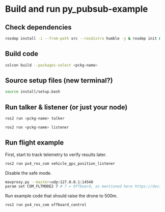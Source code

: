 # Build and run py_pubsub-example

## Check dependencies
```bash
rosdep install -i --from-path src --rosdistro humble -y & rosdep init & rosdep update
```

## Build code
```bash
colcon build --packages-select <pckg-name>
```
 

## Source setup files (new terminal?)
```bash
source install/setup.bash
```

## Run talker & listener (or just your node)
```bash
ros2 run <pckg-name> talker
```
```bash
ros2 run <pckg-name> listener
```

## Run flight example
First, start to track telemetry to verify results later.
```bash
ros2 run px4_ros_com vehicle_gps_position_listener
```

Disable the safe mode.
```bash
mavproxy.py --master=udp:127.0.0.1:14540
param set COM_FLTMODE2 7 # 7 = Offboard, as mentioned here https://docs.px4.io/main/en/advanced_config/parameter_reference.html#commander
```

Run example code that should raise the drone to 500m.
```bash
ros2 run px4_ros_com offboard_control
```